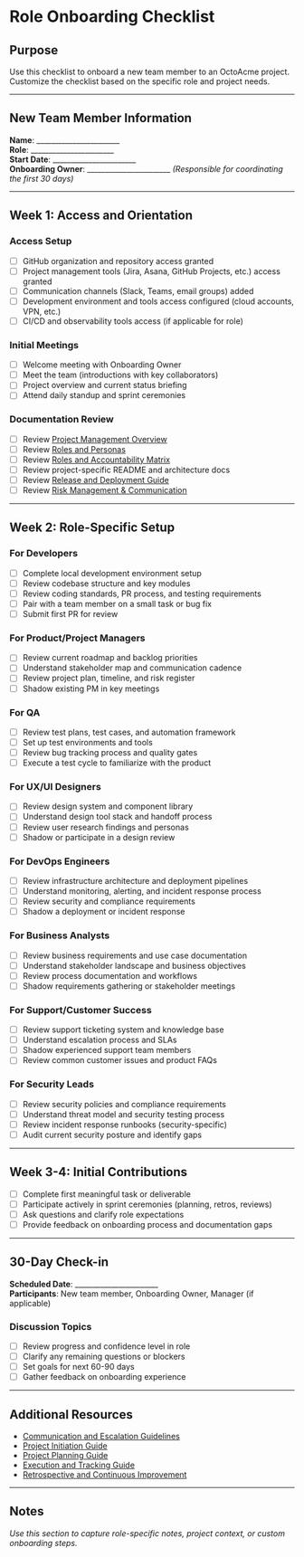 # Role Onboarding Checklist

## Purpose
Use this checklist to onboard a new team member to an OctoAcme project. Customize the checklist based on the specific role and project needs.

---

## New Team Member Information

**Name**: _______________________  
**Role**: _______________________  
**Start Date**: _______________________  
**Onboarding Owner**: _______________________ _(Responsible for coordinating the first 30 days)_

---

## Week 1: Access and Orientation

### Access Setup
- [ ] GitHub organization and repository access granted
- [ ] Project management tools (Jira, Asana, GitHub Projects, etc.) access granted
- [ ] Communication channels (Slack, Teams, email groups) added
- [ ] Development environment and tools access configured (cloud accounts, VPN, etc.)
- [ ] CI/CD and observability tools access (if applicable for role)

### Initial Meetings
- [ ] Welcome meeting with Onboarding Owner
- [ ] Meet the team (introductions with key collaborators)
- [ ] Project overview and current status briefing
- [ ] Attend daily standup and sprint ceremonies

### Documentation Review
- [ ] Review [Project Management Overview](octoacme-project-management-overview.md)
- [ ] Review [Roles and Personas](octoacme-roles-and-personas.md)
- [ ] Review [Roles and Accountability Matrix](roles-and-accountability-matrix.md)
- [ ] Review project-specific README and architecture docs
- [ ] Review [Release and Deployment Guide](octoacme-release-and-deployment.md)
- [ ] Review [Risk Management & Communication](octoacme-risks-and-communication.md)

---

## Week 2: Role-Specific Setup

### For Developers
- [ ] Complete local development environment setup
- [ ] Review codebase structure and key modules
- [ ] Review coding standards, PR process, and testing requirements
- [ ] Pair with a team member on a small task or bug fix
- [ ] Submit first PR for review

### For Product/Project Managers
- [ ] Review current roadmap and backlog priorities
- [ ] Understand stakeholder map and communication cadence
- [ ] Review project plan, timeline, and risk register
- [ ] Shadow existing PM in key meetings

### For QA
- [ ] Review test plans, test cases, and automation framework
- [ ] Set up test environments and tools
- [ ] Review bug tracking process and quality gates
- [ ] Execute a test cycle to familiarize with the product

### For UX/UI Designers
- [ ] Review design system and component library
- [ ] Understand design tool stack and handoff process
- [ ] Review user research findings and personas
- [ ] Shadow or participate in a design review

### For DevOps Engineers
- [ ] Review infrastructure architecture and deployment pipelines
- [ ] Understand monitoring, alerting, and incident response process
- [ ] Review security and compliance requirements
- [ ] Shadow a deployment or incident response

### For Business Analysts
- [ ] Review business requirements and use case documentation
- [ ] Understand stakeholder landscape and business objectives
- [ ] Review process documentation and workflows
- [ ] Shadow requirements gathering or stakeholder meetings

### For Support/Customer Success
- [ ] Review support ticketing system and knowledge base
- [ ] Understand escalation process and SLAs
- [ ] Shadow experienced support team members
- [ ] Review common customer issues and product FAQs

### For Security Leads
- [ ] Review security policies and compliance requirements
- [ ] Understand threat model and security testing process
- [ ] Review incident response runbooks (security-specific)
- [ ] Audit current security posture and identify gaps

---

## Week 3-4: Initial Contributions

- [ ] Complete first meaningful task or deliverable
- [ ] Participate actively in sprint ceremonies (planning, retros, reviews)
- [ ] Ask questions and clarify role expectations
- [ ] Provide feedback on onboarding process and documentation gaps

---

## 30-Day Check-in

**Scheduled Date**: _______________________  
**Participants**: New team member, Onboarding Owner, Manager (if applicable)

### Discussion Topics
- [ ] Review progress and confidence level in role
- [ ] Clarify any remaining questions or blockers
- [ ] Set goals for next 60-90 days
- [ ] Gather feedback on onboarding experience

---

## Additional Resources

- [Communication and Escalation Guidelines](communication-and-escalation-guidelines.md)
- [Project Initiation Guide](../octoacme-project-initiation.md)
- [Project Planning Guide](../octoacme-project-planning.md)
- [Execution and Tracking Guide](../octoacme-execution-and-tracking.md)
- [Retrospective and Continuous Improvement](../octoacme-retrospective-and-continuous-improvement.md)

---

## Notes

_Use this section to capture role-specific notes, project context, or custom onboarding steps._
